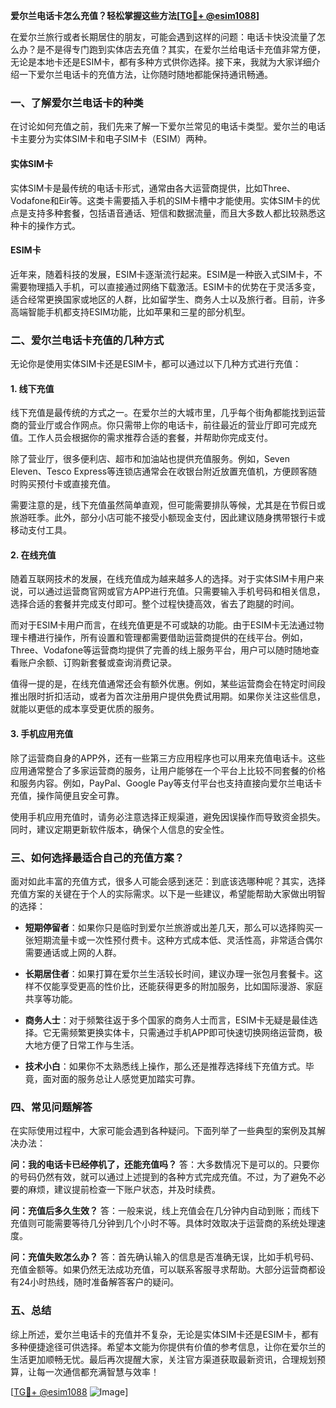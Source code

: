 **爱尔兰电话卡怎么充值？轻松掌握这些方法[[TG💪+ @esim1088](https://t.me/s/esim1088)]**

在爱尔兰旅行或者长期居住的朋友，可能会遇到这样的问题：电话卡快没流量了怎么办？是不是得专门跑到实体店去充值？其实，在爱尔兰给电话卡充值非常方便，无论是本地卡还是ESIM卡，都有多种方式供你选择。接下来，我就为大家详细介绍一下爱尔兰电话卡的充值方法，让你随时随地都能保持通讯畅通。

### 一、了解爱尔兰电话卡的种类

在讨论如何充值之前，我们先来了解一下爱尔兰常见的电话卡类型。爱尔兰的电话卡主要分为实体SIM卡和电子SIM卡（ESIM）两种。

#### 实体SIM卡

实体SIM卡是最传统的电话卡形式，通常由各大运营商提供，比如Three、Vodafone和Eir等。这类卡需要插入手机的SIM卡槽中才能使用。实体SIM卡的优点是支持多种套餐，包括语音通话、短信和数据流量，而且大多数人都比较熟悉这种卡的操作方式。

#### ESIM卡

近年来，随着科技的发展，ESIM卡逐渐流行起来。ESIM是一种嵌入式SIM卡，不需要物理插入手机，可以直接通过网络下载激活。ESIM卡的优势在于灵活多变，适合经常更换国家或地区的人群，比如留学生、商务人士以及旅行者。目前，许多高端智能手机都支持ESIM功能，比如苹果和三星的部分机型。

### 二、爱尔兰电话卡充值的几种方式

无论你是使用实体SIM卡还是ESIM卡，都可以通过以下几种方式进行充值：

#### 1. 线下充值

线下充值是最传统的方式之一。在爱尔兰的大城市里，几乎每个街角都能找到运营商的营业厅或合作网点。你只需带上你的电话卡，前往最近的营业厅即可完成充值。工作人员会根据你的需求推荐合适的套餐，并帮助你完成支付。

除了营业厅，很多便利店、超市和加油站也提供充值服务。例如，Seven Eleven、Tesco Express等连锁店通常会在收银台附近放置充值机，方便顾客随时购买预付卡或直接充值。

需要注意的是，线下充值虽然简单直观，但可能需要排队等候，尤其是在节假日或旅游旺季。此外，部分小店可能不接受小额现金支付，因此建议随身携带银行卡或移动支付工具。

#### 2. 在线充值

随着互联网技术的发展，在线充值成为越来越多人的选择。对于实体SIM卡用户来说，可以通过运营商官网或官方APP进行充值。只需要输入手机号码和相关信息，选择合适的套餐并完成支付即可。整个过程快捷高效，省去了跑腿的时间。

而对于ESIM卡用户而言，在线充值更是不可或缺的功能。由于ESIM卡无法通过物理卡槽进行操作，所有设置和管理都需要借助运营商提供的在线平台。例如，Three、Vodafone等运营商均提供了完善的线上服务平台，用户可以随时随地查看账户余额、订购新套餐或查询消费记录。

值得一提的是，在线充值通常还会有额外优惠。例如，某些运营商会在特定时间段推出限时折扣活动，或者为首次注册用户提供免费试用期。如果你关注这些信息，就能以更低的成本享受更优质的服务。

#### 3. 手机应用充值

除了运营商自身的APP外，还有一些第三方应用程序也可以用来充值电话卡。这些应用通常整合了多家运营商的服务，让用户能够在一个平台上比较不同套餐的价格和服务内容。例如，PayPal、Google Pay等支付平台也支持直接向爱尔兰电话卡充值，操作简便且安全可靠。

使用手机应用充值时，请务必注意选择正规渠道，避免因误操作而导致资金损失。同时，建议定期更新软件版本，确保个人信息的安全性。

### 三、如何选择最适合自己的充值方案？

面对如此丰富的充值方式，很多人可能会感到迷茫：到底该选哪种呢？其实，选择充值方案的关键在于个人的实际需求。以下是一些建议，希望能帮助大家做出明智的选择：

- **短期停留者**：如果你只是临时到爱尔兰旅游或出差几天，那么可以选择购买一张短期流量卡或一次性预付费卡。这种方式成本低、灵活性高，非常适合偶尔需要通话或上网的人群。
  
- **长期居住者**：如果打算在爱尔兰生活较长时间，建议办理一张包月套餐卡。这样不仅能享受更高的性价比，还能获得更多的附加服务，比如国际漫游、家庭共享等功能。

- **商务人士**：对于频繁往返于多个国家的商务人士而言，ESIM卡无疑是最佳选择。它无需频繁更换实体卡，只需通过手机APP即可快速切换网络运营商，极大地方便了日常工作与生活。

- **技术小白**：如果你不太熟悉线上操作，那么还是推荐选择线下充值方式。毕竟，面对面的服务总让人感觉更加踏实可靠。

### 四、常见问题解答

在实际使用过程中，大家可能会遇到各种疑问。下面列举了一些典型的案例及其解决办法：

**问：我的电话卡已经停机了，还能充值吗？**
答：大多数情况下是可以的。只要你的号码仍然有效，就可以通过上述提到的各种方式完成充值。不过，为了避免不必要的麻烦，建议提前检查一下账户状态，并及时续费。

**问：充值后多久生效？**
答：一般来说，线上充值会在几分钟内自动到账；而线下充值则可能需要等待几分钟到几个小时不等。具体时效取决于运营商的系统处理速度。

**问：充值失败怎么办？**
答：首先确认输入的信息是否准确无误，比如手机号码、充值金额等。如果仍然无法成功充值，可以联系客服寻求帮助。大部分运营商都设有24小时热线，随时准备解答客户的疑问。

### 五、总结

综上所述，爱尔兰电话卡的充值并不复杂，无论是实体SIM卡还是ESIM卡，都有多种便捷途径可供选择。希望本文能为你提供有价值的参考信息，让你在爱尔兰的生活更加顺畅无忧。最后再次提醒大家，关注官方渠道获取最新资讯，合理规划预算，让每一次通信都充满智慧与效率！

[[TG💪+ @esim1088](https://t.me/s/esim1088) ![Image](https://i.postimg.cc/4NQfJmqS/Snipaste-2025-05-13-00-14-12.png)]